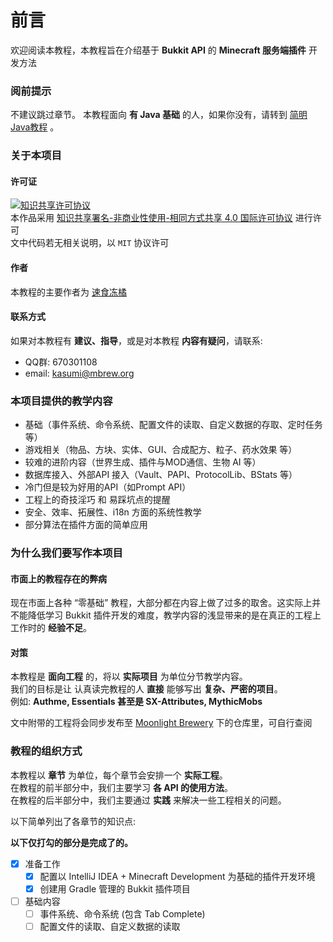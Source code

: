# 前言

欢迎阅读本教程，本教程旨在介绍基于 __Bukkit API__ 的 __Minecraft 服务端插件__ 开发方法  

### 阅前提示
不建议跳过章节。
本教程面向 __有 Java 基础__ 的人，如果你没有，请转到 [简明Java教程]() 。

### 关于本项目

#### 许可证
[![知识共享许可协议](https://i.creativecommons.org/l/by-nc-sa/4.0/88x31.png)](http://creativecommons.org/licenses/by-nc-sa/4.0/)  
本作品采用 [知识共享署名-非商业性使用-相同方式共享 4.0 国际许可协议](http://creativecommons.org/licenses/by-nc-sa/4.0/) 进行许可  
文中代码若无相关说明，以 `MIT` 协议许可  

#### 作者
本教程的主要作者为 [速食冻橘](https://github.com/MikanAffine)  

#### 联系方式
如果对本教程有 __建议、指导__，或是对本教程 __内容有疑问__，请联系:  
* QQ群: 670301108
* email: [kasumi@mbrew.org](mailto:kasumi@mbrew.org)

### 本项目提供的教学内容
- 基础（事件系统、命令系统、配置文件的读取、自定义数据的存取、定时任务 等）
- 游戏相关（物品、方块、实体、GUI、合成配方、粒子、药水效果 等）
- 较难的进阶内容（世界生成、插件与MOD通信、生物 AI 等）
- 数据库接入、外部API 接入（Vault、PAPI、ProtocolLib、BStats 等）
- 冷门但是较为好用的API（如Prompt API）
- 工程上的奇技淫巧 和 易踩坑点的提醒
- 安全、效率、拓展性、i18n 方面的系统性教学
- 部分算法在插件方面的简单应用

### 为什么我们要写作本项目
#### 市面上的教程存在的弊病
现在市面上各种 “零基础” 教程，大部分都在内容上做了过多的取舍。这实际上并不能降低学习 Bukkit 插件开发的难度，教学内容的浅显带来的是在真正的工程上工作时的 __经验不足__。

#### 对策
本教程是 __面向工程__ 的，将以 __实际项目__ 为单位分节教学内容。  
我们的目标是让 认真读完教程的人 __直接__ 能够写出 __复杂、严密的项目__。  
例如: __Authme, Essentials 甚至是 SX-Attributes, MythicMobs__

文中附带的工程将会同步发布至 [Moonlight Brewery](https://github.com/MBrewery/) 下的仓库里，可自行查阅

### 教程的组织方式
本教程以 __章节__ 为单位，每个章节会安排一个 __实际工程__。  
在教程的前半部分中，我们主要学习 __各 API 的使用方法__。  
在教程的后半部分中，我们主要通过 __实践__ 来解决一些工程相关的问题。  

以下简单列出了各章节的知识点:

__以下仅打勾的部分是完成了的。__

- [x] 准备工作
  - [x] 配置以 IntelliJ IDEA + Minecraft Development 为基础的插件开发环境
  - [x] 创建用 Gradle 管理的 Bukkit 插件项目
- [ ] 基础内容
  - [ ] 事件系统、命令系统 (包含 Tab Complete)
  - [ ] 配置文件的读取、自定义数据的读取
